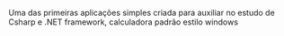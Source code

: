 Uma das primeiras aplicações simples criada para auxiliar no estudo de Csharp e .NET framework, calculadora padrão estilo windows
